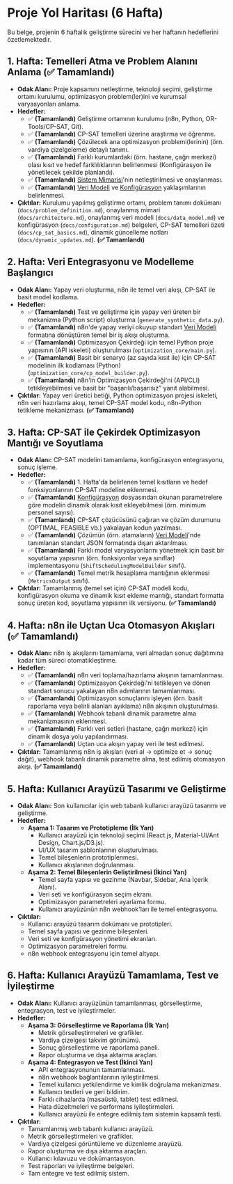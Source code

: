 # Proje Yol Haritası (6 Hafta)

Bu belge, projenin 6 haftalık geliştirme sürecini ve her haftanın hedeflerini özetlemektedir.

## 1. Hafta: Temelleri Atma ve Problem Alanını Anlama (✅ Tamamlandı)

*   **Odak Alanı:** Proje kapsamını netleştirme, teknoloji seçimi, geliştirme ortamı kurulumu, optimizasyon problem(ler)ini ve kurumsal varyasyonları anlama.
*   **Hedefler:**
    *   ✅ **(Tamamlandı)** Geliştirme ortamının kurulumu (n8n, Python, OR-Tools/CP-SAT, Git).
    *   ✅ **(Tamamlandı)** CP-SAT temelleri üzerine araştırma ve öğrenme.
    *   ✅ **(Tamamlandı)** Çözülecek ana optimizasyon problemi(lerinin) (örn. vardiya çizelgeleme) detaylı tanımı.
    *   ✅ **(Tamamlandı)** Farklı kurumlardaki (örn. hastane, çağrı merkezi) olası kısıt ve hedef farklılıklarının belirlenmesi (Konfigürasyon ile yönetilecek şekilde planlandı).
    *   ✅ **(Tamamlandı)** [Sistem Mimarisi](architecture.md)'nin netleştirilmesi ve onaylanması.
    *   ✅ **(Tamamlandı)** [Veri Modeli](data_model.md) ve [Konfigürasyon](configuration.md) yaklaşımlarının belirlenmesi.
*   **Çıktılar:** Kurulumu yapılmış geliştirme ortamı, problem tanımı dokümanı (`docs/problem_definition.md`), onaylanmış mimari (`docs/architecture.md`), onaylanmış veri modeli (`docs/data_model.md`) ve konfigürasyon (`docs/configuration.md`) belgeleri, CP-SAT temelleri özeti (`docs/cp_sat_basics.md`), dinamik güncelleme notları (`docs/dynamic_updates.md`). **(✅ Tamamlandı)**

## 2. Hafta: Veri Entegrasyonu ve Modelleme Başlangıcı

*   **Odak Alanı:** Yapay veri oluşturma, n8n ile temel veri akışı, CP-SAT ile basit model kodlama.
*   **Hedefler:**
    *   ✅ **(Tamamlandı)** Test ve geliştirme için yapay veri üreten bir mekanizma (Python script) oluşturma (`generate_synthetic_data.py`).
    *   ✅ **(Tamamlandı)** n8n'de yapay veriyi okuyup standart [Veri Modeli](data_model.md) formatına dönüştüren temel bir iş akışı oluşturma.
    *   ✅ **(Tamamlandı)** Optimizasyon Çekirdeği için temel Python proje yapısının (API iskeleti) oluşturulması (`optimization_core/main.py`).
    *   ✅ **(Tamamlandı)** Basit bir senaryo (az sayıda kısıt ile) için CP-SAT modelinin ilk kodlaması (Python) (`optimization_core/cp_model_builder.py`).
    *   ✅ **(Tamamlandı)** n8n'in Optimizasyon Çekirdeği'ni (API/CLI) tetikleyebilmesi ve basit bir "başarılı/başarısız" yanıt alabilmesi.
*   **Çıktılar:** Yapay veri üretici betiği, Python optimizasyon projesi iskeleti, n8n veri hazırlama akışı, temel CP-SAT model kodu, n8n-Python tetikleme mekanizması. **(✅ Tamamlandı)**

## 3. Hafta: CP-SAT ile Çekirdek Optimizasyon Mantığı ve Soyutlama

*   **Odak Alanı:** CP-SAT modelini tamamlama, konfigürasyon entegrasyonu, sonuç işleme.
*   **Hedefler:**
    *   ✅ **(Tamamlandı)** 1. Hafta'da belirlenen temel kısıtların ve hedef fonksiyonlarının CP-SAT modeline eklenmesi.
    *   ✅ **(Tamamlandı)** [Konfigürasyon](configuration.md) dosyasından okunan parametrelere göre modelin dinamik olarak kısıt ekleyebilmesi (örn. minimum personel sayısı).
    *   ✅ **(Tamamlandı)** CP-SAT çözücüsünü çağıran ve çözüm durumunu (OPTIMAL, FEASIBLE vb.) yakalayan kodun yazılması.
    *   ✅ **(Tamamlandı)** Çözümün (örn. atamaların) [Veri Modeli](data_model.md)'nde tanımlanan standart JSON formatında dışarı aktarılması.
    *   ✅ **(Tamamlandı)** Farklı model varyasyonlarını yönetmek için basit bir soyutlama yapısının (örn. fonksiyonlar veya sınıflar) implementasyonu (`ShiftSchedulingModelBuilder` sınıfı).
    *   ✅ **(Tamamlandı)** Temel metrik hesaplama mantığının eklenmesi (`MetricsOutput` sınıfı).
*   **Çıktılar:** Tamamlanmış (temel set için) CP-SAT modeli kodu, konfigürasyon okuma ve dinamik kısıt ekleme mantığı, standart formatta sonuç üreten kod, soyutlama yapısının ilk versiyonu. **(✅ Tamamlandı)**

## 4. Hafta: n8n ile Uçtan Uca Otomasyon Akışları (✅ Tamamlandı)

*   **Odak Alanı:** n8n iş akışlarını tamamlama, veri almadan sonuç dağıtımına kadar tüm süreci otomatikleştirme.
*   **Hedefler:**
    *   ✅ **(Tamamlandı)** n8n veri toplama/hazırlama akışının tamamlanması.
    *   ✅ **(Tamamlandı)** Optimizasyon Çekirdeği'ni tetikleyen ve dönen standart sonucu yakalayan n8n adımlarının tamamlanması.
    *   ✅ **(Tamamlandı)** Optimizasyon sonuçlarını işleyen (örn. basit raporlama veya belirli alanları ayıklama) n8n akışının oluşturulması.
    *   ✅ **(Tamamlandı)** Webhook tabanlı dinamik parametre alma mekanizmasının eklenmesi.
    *   ✅ **(Tamamlandı)** Farklı veri setleri (hastane, çağrı merkezi) için dinamik dosya yolu yapılandırması.
    *   ✅ **(Tamamlandı)** Uçtan uca akışın yapay veri ile test edilmesi.
*   **Çıktılar:** Tamamlanmış n8n iş akışları (veri al → optimize et → sonuç dağıt), webhook tabanlı dinamik parametre alma, test edilmiş otomasyon akışı. **(✅ Tamamlandı)**

## 5. Hafta: Kullanıcı Arayüzü Tasarımı ve Geliştirme

*   **Odak Alanı:** Son kullanıcılar için web tabanlı kullanıcı arayüzü tasarımı ve geliştirme.
*   **Hedefler:**
    *   **Aşama 1: Tasarım ve Prototipleme (İlk Yarı)**
        *   Kullanıcı arayüzü için teknoloji seçimi (React.js, Material-UI/Ant Design, Chart.js/D3.js).
        *   UI/UX tasarım şablonlarının oluşturulması.
        *   Temel bileşenlerin prototiplenmesi.
        *   Kullanıcı akışlarının doğrulanması.
    *   **Aşama 2: Temel Bileşenlerin Geliştirilmesi (İkinci Yarı)**
        *   Temel sayfa yapısı ve gezinme (Navbar, Sidebar, Ana İçerik Alanı).
        *   Veri seti ve konfigürasyon seçim ekranı.
        *   Optimizasyon parametreleri ayarlama formu.
        *   Kullanıcı arayüzünün n8n webhook'ları ile temel entegrasyonu.
*   **Çıktılar:**
    *   Kullanıcı arayüzü tasarım dokümanı ve prototipleri.
    *   Temel sayfa yapısı ve gezinme bileşenleri.
    *   Veri seti ve konfigürasyon yönetimi ekranları.
    *   Optimizasyon parametreleri formu.
    *   n8n webhook entegrasyonu için temel altyapı.

## 6. Hafta: Kullanıcı Arayüzü Tamamlama, Test ve İyileştirme

*   **Odak Alanı:** Kullanıcı arayüzünün tamamlanması, görselleştirme, entegrasyon, test ve iyileştirmeler.
*   **Hedefler:**
    *   **Aşama 3: Görselleştirme ve Raporlama (İlk Yarı)**
        *   Metrik görselleştirmeleri ve grafikler.
        *   Vardiya çizelgesi takvim görünümü.
        *   Sonuç görselleştirme ve raporlama paneli.
        *   Rapor oluşturma ve dışa aktarma araçları.
    *   **Aşama 4: Entegrasyon ve Test (İkinci Yarı)**
        *   API entegrasyonunun tamamlanması.
        *   n8n webhook bağlantılarının iyileştirilmesi.
        *   Temel kullanıcı yetkilendirme ve kimlik doğrulama mekanizması.
        *   Kullanıcı testleri ve geri bildirim.
        *   Farklı cihazlarda (masaüstü, tablet) test edilmesi.
        *   Hata düzeltmeleri ve performans iyileştirmeleri.
        *   Kullanıcı arayüzü ile entegre edilmiş tam sistemin kapsamlı testi.
*   **Çıktılar:**
    *   Tamamlanmış web tabanlı kullanıcı arayüzü.
    *   Metrik görselleştirmeleri ve grafikler.
    *   Vardiya çizelgesi görüntüleme ve düzenleme arayüzü.
    *   Rapor oluşturma ve dışa aktarma araçları.
    *   Kullanıcı kılavuzu ve dokümantasyon.
    *   Test raporları ve iyileştirme belgeleri.
    *   Tam entegre ve test edilmiş sistem.